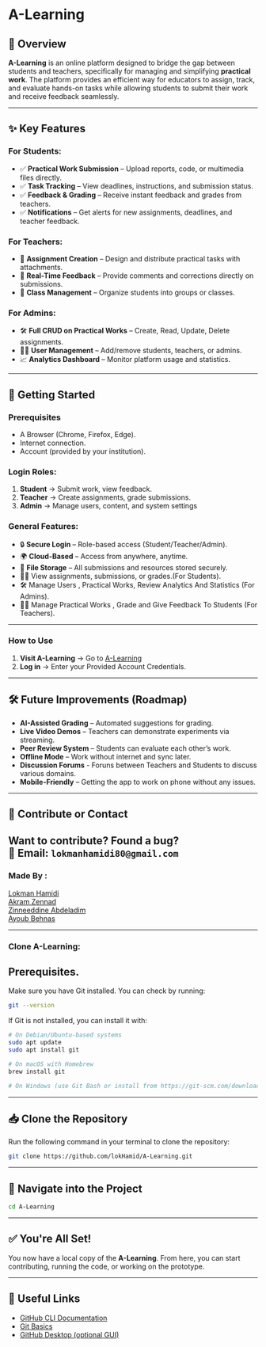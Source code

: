 # A-Learning  

## 📌 Overview  
**A-Learning** is an online platform designed to bridge the gap between students and teachers, specifically for managing and simplifying **practical work**. The platform provides an efficient way for educators to assign, track, and evaluate hands-on tasks while allowing students to submit their work and receive feedback seamlessly.  

---

## ✨ Key Features  

### **For Students:**  
- ✅ **Practical Work Submission** – Upload reports, code, or multimedia files directly.  
- ✅ **Task Tracking** – View deadlines, instructions, and submission status.  
- ✅ **Feedback & Grading** – Receive instant feedback and grades from teachers.  
- ✅ **Notifications** – Get alerts for new assignments, deadlines, and teacher feedback.  

### **For Teachers:**  
- 📝 **Assignment Creation** – Design and distribute practical tasks with attachments.  
- 💬 **Real-Time Feedback** – Provide comments and corrections directly on submissions.  
- 👥 **Class Management** – Organize students into groups or classes.  

### **For Admins:**  
- 🛠️ **Full CRUD on Practical Works** – Create, Read, Update, Delete assignments.  
- 👨‍💼 **User Management** – Add/remove students, teachers, or admins.   
- 📈 **Analytics Dashboard** – Monitor platform usage and statistics.

---

## 🚀 Getting Started  

### **Prerequisites**  
- A Browser (Chrome, Firefox, Edge).  
- Internet connection.  
- Account (provided by your institution).  

### **Login Roles:**
1. **Student** → Submit work, view feedback.  
2. **Teacher** → Create assignments, grade submissions.  
3. **Admin** → Manage users, content, and system settings

### **General Features:**  
- 🔒 **Secure Login** – Role-based access (Student/Teacher/Admin).  
- 🌍 **Cloud-Based** – Access from anywhere, anytime.  
- 📂 **File Storage** – All submissions and resources stored securely.
- 🧑‍🎓 View assignments, submissions, or grades.(For Students).  
- 🛠️ Manage Users , Practical Works, Review Analytics And Statistics (For Admins).  
- 👨‍🏫 Manage Practical Works , Grade and Give Feedback To Students (For Teachers).  
---

### **How to Use**  
1. **Visit A-Learning** → Go to [A-Learning](https://a-learning-10aaf.web.app/)
2. **Log in** → Enter your Provided Account Credentials.
---

## 🛠️ Future Improvements (Roadmap)  
- **AI-Assisted Grading** – Automated suggestions for grading.  
- **Live Video Demos** – Teachers can demonstrate experiments via streaming.  
- **Peer Review System** – Students can evaluate each other’s work.  
- **Offline Mode** – Work without internet and sync later.
- **Discussion Forums** - Foruns between Teachers and Students to discuss various domains.
- **Mobile-Friendly** – Getting the app to work on phone without any issues.  

---

## 🤝 Contribute or Contact  
Want to contribute? Found a bug?  
📧 **Email:** `lokmanhamidi80@gmail.com`
---

### Made By :  
[Lokman Hamidi](https://github.com/lokHamid)  
[Akram Zennad](https://github.com/ZennadAkram)  
[Zinneeddine Abdeladim](https://github.com/Zineeddine-Abd)  
[Ayoub Behnas](https://github.com/Ayoub3434)  

---
### Clone A-Learning:
## Prerequisites.

Make sure you have Git installed. You can check by running:

```bash
git --version
```

If Git is not installed, you can install it with:

```bash
# On Debian/Ubuntu-based systems
sudo apt update
sudo apt install git

# On macOS with Homebrew
brew install git

# On Windows (use Git Bash or install from https://git-scm.com/downloads)
```

---

## 📥 Clone the Repository

Run the following command in your terminal to clone the repository:

```bash
git clone https://github.com/lokHamid/A-Learning.git
```

---

## 📂 Navigate into the Project

```bash
cd A-Learning
```

---

## ✅ You're All Set!

You now have a local copy of the **A-Learning**. From here, you can start contributing, running the code, or working on the prototype.

---

## 🔗 Useful Links

- [GitHub CLI Documentation](https://cli.github.com/)
- [Git Basics](https://git-scm.com/docs/gittutorial)
- [GitHub Desktop (optional GUI)](https://desktop.github.com/)
